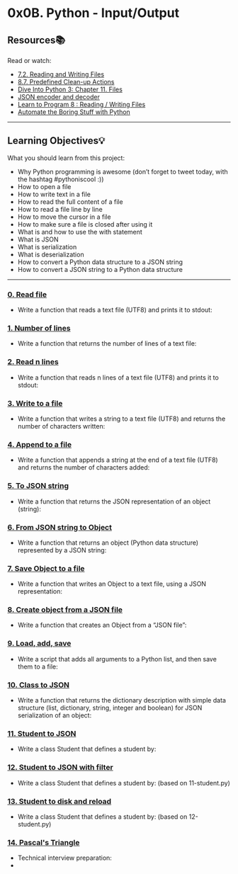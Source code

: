 <h1>0x0B. Python - Input/Output</h1>
<h2><a id="user-content-resourcesbooks" class="anchor" href="https://github.com/Esteban1891/holbertonschool-higher_level_programming/tree/master/0x0B-python-input_output#resourcesbooks"></a>Resources📚</h2>
<p>Read or watch:</p>
<ul>
<li><a href="https://intranet.hbtn.io/rltoken/c5ypFfQwcM-SZ-7tr3WuxA" rel="nofollow">7.2. Reading and Writing Files</a></li>
<li><a href="https://intranet.hbtn.io/rltoken/1wqMFejKqBva-Lxws0lftw" rel="nofollow">8.7. Predefined Clean-up Actions</a></li>
<li><a href="https://intranet.hbtn.io/rltoken/8aSPOpBZj9B1DB6GfoEWfg" rel="nofollow">Dive Into Python 3: Chapter 11. Files</a></li>
<li><a href="https://intranet.hbtn.io/rltoken/XBqM3BrA_rUBw6DXw4X98Q" rel="nofollow">JSON encoder and decoder</a></li>
<li><a href="https://intranet.hbtn.io/rltoken/derf9VLFVDnSgX2n-drwnw" rel="nofollow">Learn to Program 8 : Reading / Writing Files</a></li>
<li><a href="https://intranet.hbtn.io/rltoken/Y77h8aeRoljlN643yKfdTg" rel="nofollow">Automate the Boring Stuff with Python</a></li>
</ul>
<hr />
<h2><a id="user-content-learning-objectivesbulb" class="anchor" href="https://github.com/Esteban1891/holbertonschool-higher_level_programming/tree/master/0x0B-python-input_output#learning-objectivesbulb"></a>Learning Objectives💡</h2>
<p>What you should learn from this project:</p>
<ul>
<li>Why Python programming is awesome (don&rsquo;t forget to tweet today, with the hashtag #pythoniscool :))</li>
<li>How to open a file</li>
<li>How to write text in a file</li>
<li>How to read the full content of a file</li>
<li>How to read a file line by line</li>
<li>How to move the cursor in a file</li>
<li>How to make sure a file is closed after using it</li>
<li>What is and how to use the with statement</li>
<li>What is JSON</li>
<li>What is serialization</li>
<li>What is deserialization</li>
<li>How to convert a Python data structure to a JSON string</li>
<li>How to convert a JSON string to a Python data structure</li>
</ul>
<hr />
<h3><a id="user-content-0-read-file" class="anchor" href="https://github.com/Esteban1891/holbertonschool-higher_level_programming/tree/master/0x0B-python-input_output#0-read-file"></a><a href="https://github.com/Esteban1891/holbertonschool-higher_level_programming/blob/master/0x0B-python-input_output/0-read_file.py">0. Read file</a></h3>
<ul>
<li>Write a function that reads a text file (UTF8) and prints it to stdout:</li>
</ul>
<h3><a id="user-content-1-number-of-lines" class="anchor" href="https://github.com/Esteban1891/holbertonschool-higher_level_programming/tree/master/0x0B-python-input_output#1-number-of-lines"></a><a href="https://github.com/Esteban1891/holbertonschool-higher_level_programming/blob/master/0x0B-python-input_output/1-number_of_lines.py">1. Number of lines</a></h3>
<ul>
<li>Write a function that returns the number of lines of a text file:</li>
</ul>
<h3><a id="user-content-2-read-n-lines" class="anchor" href="https://github.com/Esteban1891/holbertonschool-higher_level_programming/tree/master/0x0B-python-input_output#2-read-n-lines"></a><a href="https://github.com/Esteban1891/holbertonschool-higher_level_programming/blob/master/0x0B-python-input_output/2-read_lines.py">2. Read n lines</a></h3>
<ul>
<li>Write a function that reads n lines of a text file (UTF8) and prints it to stdout:</li>
</ul>
<h3><a id="user-content-3-write-to-a-file" class="anchor" href="https://github.com/Esteban1891/holbertonschool-higher_level_programming/tree/master/0x0B-python-input_output#3-write-to-a-file"></a><a href="https://github.com/Esteban1891/holbertonschool-higher_level_programming/blob/master/0x0B-python-input_output/3-write_file.py">3. Write to a file</a></h3>
<ul>
<li>Write a function that writes a string to a text file (UTF8) and returns the number of characters written:</li>
</ul>
<h3><a id="user-content-4-append-to-a-file" class="anchor" href="https://github.com/Esteban1891/holbertonschool-higher_level_programming/tree/master/0x0B-python-input_output#4-append-to-a-file"></a><a href="https://github.com/Esteban1891/holbertonschool-higher_level_programming/blob/master/0x0B-python-input_output/4-append_write.py">4. Append to a file</a></h3>
<ul>
<li>Write a function that appends a string at the end of a text file (UTF8) and returns the number of characters added:</li>
</ul>
<h3><a id="user-content-5-to-json-string" class="anchor" href="https://github.com/Esteban1891/holbertonschool-higher_level_programming/tree/master/0x0B-python-input_output#5-to-json-string"></a><a href="https://github.com/Esteban1891/holbertonschool-higher_level_programming/blob/master/0x0B-python-input_output/5-to_json_string.py">5. To JSON string</a></h3>
<ul>
<li>Write a function that returns the JSON representation of an object (string):</li>
</ul>
<h3><a id="user-content-6-from-json-string-to-object" class="anchor" href="https://github.com/Esteban1891/holbertonschool-higher_level_programming/tree/master/0x0B-python-input_output#6-from-json-string-to-object"></a><a href="https://github.com/Esteban1891/holbertonschool-higher_level_programming/blob/master/0x0B-python-input_output/6-from_json_string.py">6. From JSON string to Object</a></h3>
<ul>
<li>Write a function that returns an object (Python data structure) represented by a JSON string:</li>
</ul>
<h3><a id="user-content-7-save-object-to-a-file" class="anchor" href="https://github.com/Esteban1891/holbertonschool-higher_level_programming/tree/master/0x0B-python-input_output#7-save-object-to-a-file"></a><a href="https://github.com/Esteban1891/holbertonschool-higher_level_programming/blob/master/0x0B-python-input_output/7-save_to_json_file.py">7. Save Object to a file</a></h3>
<ul>
<li>Write a function that writes an Object to a text file, using a JSON representation:</li>
</ul>
<h3><a id="user-content-8-create-object-from-a-json-file" class="anchor" href="https://github.com/Esteban1891/holbertonschool-higher_level_programming/tree/master/0x0B-python-input_output#8-create-object-from-a-json-file"></a><a href="https://github.com/Esteban1891/holbertonschool-higher_level_programming/blob/master/0x0B-python-input_output/8-load_from_json_file.py">8. Create object from a JSON file</a></h3>
<ul>
<li>Write a function that creates an Object from a &ldquo;JSON file&rdquo;:</li>
</ul>
<h3><a id="user-content-9-load-add-save" class="anchor" href="https://github.com/Esteban1891/holbertonschool-higher_level_programming/tree/master/0x0B-python-input_output#9-load-add-save"></a><a href="https://github.com/Esteban1891/holbertonschool-higher_level_programming/blob/master/0x0B-python-input_output/9-add_item.py">9. Load, add, save</a></h3>
<ul>
<li>Write a script that adds all arguments to a Python list, and then save them to a file:</li>
</ul>
<h3><a id="user-content-10-class-to-json" class="anchor" href="https://github.com/Esteban1891/holbertonschool-higher_level_programming/tree/master/0x0B-python-input_output#10-class-to-json"></a><a href="https://github.com/Esteban1891/holbertonschool-higher_level_programming/blob/master/0x0B-python-input_output/10-class_to_json.py">10. Class to JSON</a></h3>
<ul>
<li>Write a function that returns the dictionary description with simple data structure (list, dictionary, string, integer and boolean) for JSON serialization of an object:</li>
</ul>
<h3><a id="user-content-11-student-to-json" class="anchor" href="https://github.com/Esteban1891/holbertonschool-higher_level_programming/tree/master/0x0B-python-input_output#11-student-to-json"></a><a href="https://github.com/Esteban1891/holbertonschool-higher_level_programming/blob/master/0x0B-python-input_output/11-student.py">11. Student to JSON</a></h3>
<ul>
<li>Write a class Student that defines a student by:</li>
</ul>
<h3><a id="user-content-12-student-to-json-with-filter" class="anchor" href="https://github.com/Esteban1891/holbertonschool-higher_level_programming/tree/master/0x0B-python-input_output#12-student-to-json-with-filter"></a><a href="https://github.com/Esteban1891/holbertonschool-higher_level_programming/blob/master/0x0B-python-input_output/12-student.py">12. Student to JSON with filter</a></h3>
<ul>
<li>Write a class Student that defines a student by: (based on 11-student.py)</li>
</ul>
<h3><a id="user-content-13-student-to-disk-and-reload" class="anchor" href="https://github.com/Esteban1891/holbertonschool-higher_level_programming/tree/master/0x0B-python-input_output#13-student-to-disk-and-reload"></a><a href="https://github.com/Esteban1891/holbertonschool-higher_level_programming/blob/master/0x0B-python-input_output/13-student.py">13. Student to disk and reload</a></h3>
<ul>
<li>Write a class Student that defines a student by: (based on 12-student.py)</li>
</ul>
<h3><a id="user-content-14-pascals-triangle" class="anchor" href="https://github.com/Esteban1891/holbertonschool-higher_level_programming/tree/master/0x0B-python-input_output#14-pascals-triangle"></a><a href="https://github.com/Esteban1891/holbertonschool-higher_level_programming/blob/master/0x0B-python-input_output/14-pascal_triangle.py">14. Pascal's Triangle</a></h3>
<ul>
<li>Technical interview preparation:</li>
<li></li>
</ul>
